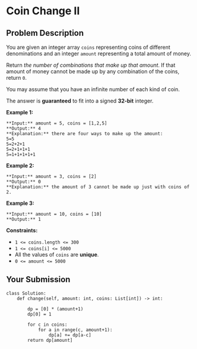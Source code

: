 # Coin Change II

## Problem Description

You are given an integer array `coins` representing coins of different
denominations and an integer `amount` representing a total amount of money.

Return _the number of combinations that make up that amount_. If that amount
of money cannot be made up by any combination of the coins, return `0`.

You may assume that you have an infinite number of each kind of coin.

The answer is **guaranteed** to fit into a signed **32-bit** integer.



**Example 1:**

    
    
    **Input:** amount = 5, coins = [1,2,5]
    **Output:** 4
    **Explanation:** there are four ways to make up the amount:
    5=5
    5=2+2+1
    5=2+1+1+1
    5=1+1+1+1+1
    

**Example 2:**

    
    
    **Input:** amount = 3, coins = [2]
    **Output:** 0
    **Explanation:** the amount of 3 cannot be made up just with coins of 2.
    

**Example 3:**

    
    
    **Input:** amount = 10, coins = [10]
    **Output:** 1
    



**Constraints:**

  * `1 <= coins.length <= 300`
  * `1 <= coins[i] <= 5000`
  * All the values of `coins` are **unique**.
  * `0 <= amount <= 5000`



## Your Submission

```python3
class Solution:
    def change(self, amount: int, coins: List[int]) -> int:
        
        dp = [0] * (amount+1)
        dp[0] = 1
        
        for c in coins:
            for a in range(c, amount+1):
                dp[a] += dp[a-c]
        return dp[amount]
                
```
